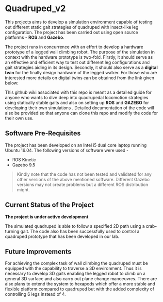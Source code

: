 # Quadruped_v2

This projects aims to develop a simulation environment capable of testing out different static gait strategies of quadruped with insect-like leg configuration.  The project has been carried out using open source platforms - **ROS** and **Gazebo**.

The project runs in concurrence with an effort to develop a hardware prototype of a legged wall climbing robot. The purpose of the simulation in context with the hardware prototype is two-fold. Firstly, it should serve as an effective and efficient way to test out different leg configurations and gait strategies aiding in its design. Secondly, it should also serve as a **digital twin** for the finally design hardware of the legged walker.
For those who are interested more details on digital twins can be obtained from the link given below:

This github wiki associated with this repo is meant as a detailed guide for anyone who wants to dive deep into quadrupedal locomotion strategies using statically stable gaits and also on setting up **ROS** and **GAZEBO** for developing their own simulations . Detailed documentation of the code will also be provided so that anyone can clone this repo and modify the code for their own use.

## Software Pre-Requisites
The project has been developed  on an Intel i5 dual core laptop running Ubuntu 16.04. The following versions of software were used - 

 - ROS Kinetic
 - Gazebo 9.5

> Kindly note that the code has not been tested and validated for any other versions of the above mentioned software.  Different Gazebo versions may not create problems but a different ROS distribution might. 

## Current Status of the Project
**The project is under active development**

The simulated quadruped is able to follow a specified 2D path using a crab-turning gait.  The code also has been successfully used to control a quadruped prototype that has been developed in our lab.

## Future Improvements
 For achieving the complex task of wall climbing the quadruped must be equipped with the capability to traverse a 3D environment. Thus it is necessary to develop 3D gaits enabling the legged robot to climb on a general 3D surface and also carry out plane change manoeuvres. There are also plans to  extend the system to hexapods which offer a more stable and flexible platform compared to quadruped but with the added complexity of controlling 6 legs instead of 4.
<!--stackedit_data:
eyJoaXN0b3J5IjpbLTE5MzM4Njg5NzIsMTMzNjY4MDM3NiwyMD
I3MTE2MzUxXX0=
-->